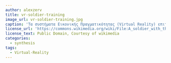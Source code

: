 ```yaml
---
author: alexzerv
title: vr-soldier-training
image_url: vr-soldier-training.jpg
caption: 'Τα συστήματα Εικονικής Πραγματικότητας (Virtual Reality) επιτρέπουν στο χρήστη να εμβυθιστεί σε ένα εικονικό περιβάλλον με αποτέλεσμα να έχουν εφαμοργές σε πολλούς τομείς, ένας από τους οποίους είναι η στρατιωτική εκπαίδευση.'
license_url: 'https://commons.wikimedia.org/wiki/File:A_soldier_with_the_Royal_Netherlands_Army_sits_on_the_gunner_station_while_training_in_the_Training_Support_Activity_Europe%27s_Virtual_Clearance_Training_Suite_as_part_of_the_European_Union%27s_Battle_group_140221-A-FS311-062.jpg'
license_text: Public Domain, Courtesy of wikimedia
categories:
  - synthesis
tags:
  - Virtual-Reality
---
```

